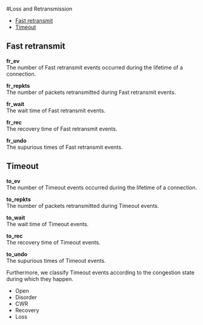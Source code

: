 #Loss and Retransmission

* [Fast retransmit](#fast-retransmit)
* [Timeout](#timeout)

## Fast retransmit ##

**fr_ev**    
The number of Fast retransmit events occurred during the lifetime of a connection.

**fr_repkts**    
The number of packets retransmitted during Fast retransmit events.

**fr_wait**    
The wait time of Fast retransmit events.

**fr_rec**    
The recovery time of Fast retransmit events.

**fr_undo**    
The supurious times of Fast retransmit events.

## Timeout ##

**to_ev**    
The number of Timeout events occurred during the lifetime of a connection.

**to_repkts**    
The number of packets retransmitted during Timeout events.

**to_wait**    
The wait time of Timeout events.

**to_rec**    
The recovery time of Timeout events.

**to_undo**    
The supurious times of Timeout events.

Furthermore, we classify Timeout events according to the congestion state during which they happen.
- Open
- Disorder
- CWR
- Recovery
- Loss

